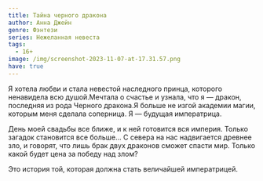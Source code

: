 ```yaml
---
title: Тайна черного дракона
author: Анна Джейн
genre: Фэнтези
series: Нежеланная невеста
tags:
  - 16+
image: /img/screenshot-2023-11-07-at-17.31.57.png
have: true
---
```

Я хотела любви и стала невестой наследного принца, которого ненавидела всю душой.Мечтала о счастье и узнала, что я — дракон, последняя из рода Черного дракона.Я больше не изгой академии магии, которым меня сделала соперница. Я — будущая императрица.

День моей свадьбы все ближе, и к ней готовится вся империя. Только загадок становится все больше... С севера на нас надвигается древнее зло, и говорят, что лишь брак двух драконов сможет спасти мир. Только какой будет цена за победу над злом?

Это история той, которая должна стать величайшей императрицей.